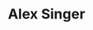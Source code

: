 ---
layout: default
tag: NV
title: Alex Singer
image: https://i.ytimg.com/vi/DoLMLELmYnI/hqdefault.jpg
district: 3
party: Democrat
seat: House
website: http://www.singerforcongress.com/home.html
donate: https://secure.actblue.com/contribute/page/sdalexsinger
---